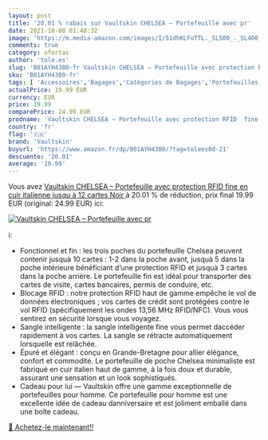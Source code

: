 ```yaml
---
layout: post
title: '20.01 % rabais sur Vaultskin CHELSEA – Portefeuille avec pr'
date: 2021-10-08 01:48:32
image: 'https://m.media-amazon.com/images/I/51dhKLFoTTL._SL500_._SL400_.jpg'
comments: true
category: ofertas
author: 'tole.es'
slug: 'B01AYH43B0-fr Vaultskin CHELSEA – Portefeuille avec protection RFID fine...'
sku: 'B01AYH43B0-fr'
tags: [ 'Accessoires','Bagages','Catégories de Bagages','Portefeuilles et porte-cartes','Portefeuilles et porte-cartes homme','Portefeuilles homme','vaultskin', ]
actualPrice: 19.99 EUR
currency: EUR
price: 19.99
comparePrice: 24.99 EUR
prodname: 'Vaultskin CHELSEA – Portefeuille avec protection RFID  fine  en cuir italienne  jusqu à 12 cartes  Noir '
country: 'fr'
flag: '🇫🇷'
brand: 'Vaultskin'
buyurl: 'https://www.amazon.fr/dp/B01AYH43B0/?tag=tolees0d-21'
descuento: '20.01'
average: '19.99'
---
```


Vous avez [Vaultskin CHELSEA – Portefeuille avec protection RFID  fine  en cuir italienne  jusqu à 12 cartes  Noir ](https://www.amazon.fr/dp/B01AYH43B0/?tag=tolees0d-21)  à  20.01 % de réduction, prix final  19.99 EUR (original: 24.99 EUR) ici:

[![Vaultskin CHELSEA – Portefeuille avec pr](https://m.media-amazon.com/images/I/51dhKLFoTTL._SL500_._SL400_.jpg)](https://www.amazon.fr/dp/B01AYH43B0/?tag=tolees0d-21)

ℹ️:

- Fonctionnel et fin : les trois poches du portefeuille Chelsea peuvent contenir jusquà 10 cartes : 1-2 dans la poche avant, jusquà 5 dans la poche intérieure bénéficiant d’une protection RFID et jusquà 3 cartes dans la poche arrière. Le portefeuille fin est idéal pour transporter des cartes de visite, cartes bancaires, permis de conduire, etc.
- Blocage RFID : notre protection RFID haut de gamme empêche le vol de données électroniques ; vos cartes de crédit sont protégées contre le vol RFID (spécifiquement les ondes 13,56 MHz RFID/NFC). Vous vous sentirez en sécurité lorsque vous voyagez.
- Sangle intelligente : la sangle intelligente fine vous permet daccéder rapidement à vos cartes. La sangle se rétracte automatiquement lorsquelle est relâchée.
- Épuré et élégant : conçu en Grande-Bretagne pour allier élégance, confort et commodité. Le portefeuille de poche Chelsea minimaliste est fabriqué en cuir italien haut de gamme, à la fois doux et durable, assurant une sensation et un look sophistiqués.
- Cadeau pour lui — Vaultskin offre une gamme exceptionnelle de portefeuilles pour homme. Ce portefeuille pour homme est une excellente idée de cadeau danniversaire et est joliment emballé dans une boîte cadeau.

[🛒 Achetez-le maintenant!!](https://www.amazon.fr/dp/B01AYH43B0/?tag=tolees0d-21)
